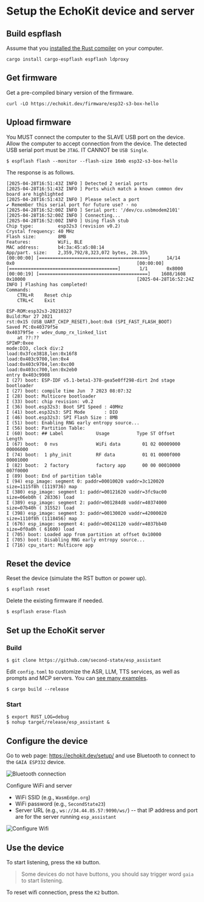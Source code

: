 # Setup the EchoKit device and server

## Build espflash

Assume that you [installed the Rust compiler](https://www.rust-lang.org/tools/install) on your computer.

```
cargo install cargo-espflash espflash ldproxy
```

## Get firmware

Get a pre-compiled binary version of the firmware.

```
curl -LO https://echokit.dev/firmware/esp32-s3-box-hello
```

## Upload firmware

You MUST connect the computer to the SLAVE USB port on the device. Allow the computer to accept connection from the device. The detected USB serial port must be `JTAG`. IT CANNOT be `USB Single`.

```
$ espflash flash --monitor --flash-size 16mb esp32-s3-box-hello
```

The response is as follows.

```
[2025-04-28T16:51:43Z INFO ] Detected 2 serial ports
[2025-04-28T16:51:43Z INFO ] Ports which match a known common dev board are highlighted
[2025-04-28T16:51:43Z INFO ] Please select a port
✔ Remember this serial port for future use? · no
[2025-04-28T16:52:00Z INFO ] Serial port: '/dev/cu.usbmodem2101'
[2025-04-28T16:52:00Z INFO ] Connecting...
[2025-04-28T16:52:00Z INFO ] Using flash stub
Chip type:         esp32s3 (revision v0.2)
Crystal frequency: 40 MHz
Flash size:        8MB
Features:          WiFi, BLE
MAC address:       b4:3a:45:a5:08:14
App/part. size:    2,359,792/8,323,072 bytes, 28.35%
[00:00:00] [========================================]      14/14      0x0                                             [00:00:00] [========================================]       1/1       0x8000                                          [00:00:19] [========================================]    1608/1608    0x10000                                         [2025-04-28T16:52:24Z INFO ] Flashing has completed!
Commands:
    CTRL+R    Reset chip
    CTRL+C    Exit

ESP-ROM:esp32s3-20210327
Build:Mar 27 2021
rst:0x15 (USB_UART_CHIP_RESET),boot:0x8 (SPI_FAST_FLASH_BOOT)
Saved PC:0x40379f5e
0x40379f5e - wdev_dump_rx_linked_list
    at ??:??
SPIWP:0xee
mode:DIO, clock div:2
load:0x3fce3818,len:0x16f8
load:0x403c9700,len:0x4
load:0x403c9704,len:0xc00
load:0x403cc700,len:0x2eb0
entry 0x403c9908
I (27) boot: ESP-IDF v5.1-beta1-378-gea5e0ff298-dirt 2nd stage bootloader
I (27) boot: compile time Jun  7 2023 08:07:32
I (28) boot: Multicore bootloader
I (33) boot: chip revision: v0.2
I (36) boot.esp32s3: Boot SPI Speed : 40MHz
I (41) boot.esp32s3: SPI Mode       : DIO
I (46) boot.esp32s3: SPI Flash Size : 8MB
I (51) boot: Enabling RNG early entropy source...
I (56) boot: Partition Table:
I (60) boot: ## Label            Usage          Type ST Offset   Length
I (67) boot:  0 nvs              WiFi data        01 02 00009000 00006000
I (74) boot:  1 phy_init         RF data          01 01 0000f000 00001000
I (82) boot:  2 factory          factory app      00 00 00010000 007f0000
I (89) boot: End of partition table
I (94) esp_image: segment 0: paddr=00010020 vaddr=3c120020 size=1115f8h (1119736) map
I (380) esp_image: segment 1: paddr=00121620 vaddr=3fc9ac00 size=06eb0h ( 28336) load
I (389) esp_image: segment 2: paddr=001284d8 vaddr=40374000 size=07b40h ( 31552) load
I (398) esp_image: segment 3: paddr=00130020 vaddr=42000020 size=1110f8h (1118456) map
I (676) esp_image: segment 4: paddr=00241120 vaddr=4037bb40 size=0f0a0h ( 61600) load
I (705) boot: Loaded app from partition at offset 0x10000
I (705) boot: Disabling RNG early entropy source...
I (716) cpu_start: Multicore app
```

## Reset the device

Reset the device (simulate the RST button or power up).

```
$ espflash reset
```

Delete the existing firmware if needed.

```
$ espflash erase-flash
```

## Set up the EchoKit server

### Build

```
$ git clone https://github.com/second-state/esp_assistant
```

Edit `config.toml` to customize the ASR, LLM, TTS services, as well as prompts and MCP servers. You can [see many examples](examples/).

```
$ cargo build --release
```

### Start

```
$ export RUST_LOG=debug
$ nohup target/release/esp_assistant &
```

## Configure the device

Go to web page: https://echokit.dev/setup/  and use Bluetooth to connect to the `GAIA ESP332` device.

![Bluetooth connection](https://hackmd.io/_uploads/HkcXIqVmxe.png)

Configure WiFi and server

* WiFi SSID (e.g., `WasmEdge.org`)
* WiFi password (e.g., `SecondState23`)
* Server URL (e.g., `ws://34.44.85.57:9090/ws/`) -- that IP address and port are for the server running `esp_assistant`

![Configure Wifi](https://hackmd.io/_uploads/HkOqLq4Qge.png)

## Use the device

To start listening, press the `K0` button.

> Some devices do not have buttons, you should say trigger word `gaia` to start listening.

To reset wifi connection, press the `K2` button.





